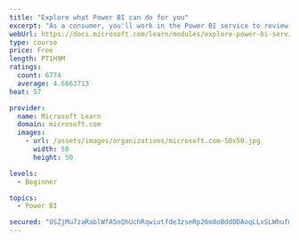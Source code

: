 ```yaml
---
title: "Explore what Power BI can do for you"
excerpt: "As a consumer, you'll work in the Power BI service to review and interact with content that has been shared with you. This module provides the foundational information that you need to work effectively in the Power BI service."
webUrl: https://docs.microsoft.com/learn/modules/explore-power-bi-service/
type: course
price: Free
length: PT1H9M
ratings:
  count: 6774
  average: 4.6663713
heat: 57

provider:
  name: Microsoft Learn
  domain: microsoft.com
  images:
    - url: /assets/images/organizations/microsoft.com-50x50.jpg
      width: 50
      height: 50

levels:
  - Beginner

topics:
  - Power BI

secured: "USZjMu7zaRablWfA5nQhUchRqwiutfde3zseRp26m8oBddODAoqLLxSLWhufmkiLrDkhmhrp9JJWj7U9zi+Sdx80zUSlQ3teANNBU2Z0q+28BAFhdqEll2HvZ//yhI+1A5ValzDa3fctui7MxpGHDt1pYcglRLmCGZRIclO2frHlPy4sHSm4AzLT17cp1+yGlka5ha9MbRQsSNBT1VVE+P4JJw0ucE9r2f8HpP68hARsbdFXBrEGDo8GlrhD4jgCvQTeo2tSwTHNoS7+bQ0zT6l6lzEr1aMNPpC2VSbxDC1R1e8hAWQu4uUpSQ9iPxbj+g/dL5nqRmBVyj1umGjrNLYGwc7GReNzxDcXIBT/2x7+eArKT77peJGdSNoHHwf2Z2esvx/U6pyyMriIjObOANNjga+EncO5lNK5wLXHLGk=;Ojml+piaIxTfrpxZU8vHbw=="
---
```


